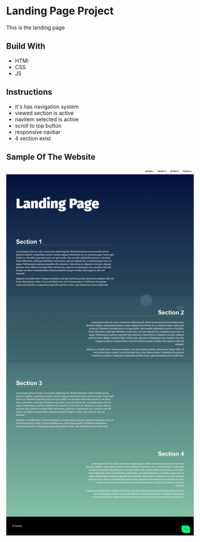 # Landing Page Project
This is the landing page 
## Build With
* HTMl
* CSS
* JS


## Instructions

* it's has navigation system
* viewed section is active
* navitem selected is active
* scroll to top button
* responsive navbar
* 4 section exist

## Sample Of The Website
![alt text](https://github.com/muuhab/landing-page/blob/master/sample.png)
